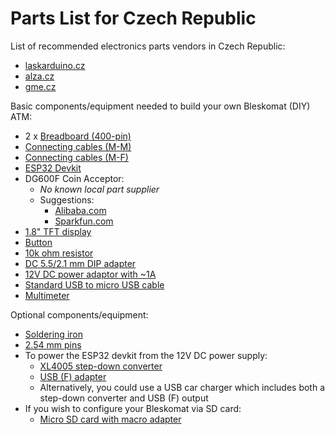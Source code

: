 # Parts List for Czech Republic

List of recommended electronics parts vendors in Czech Republic:
* [laskarduino.cz](https://www.laskarduino.cz)
* [alza.cz](https://www.alza.cz)
* [gme.cz](https://www.gme.cz/)

Basic components/equipment needed to build your own Bleskomat (DIY) ATM:
* 2 x [Breadboard (400-pin)](https://www.laskarduino.cz/nepajive-kontaktni-pole-400-pinu--bile/)
* [Connecting cables (M-M)](https://www.laskarduino.cz/dupont-propojovaci-kabely-40ks-m-m-samec-samec--10cm-/)
* [Connecting cables (M-F)](https://www.laskarduino.cz/dupont-propojovaci-kabely-40ks-m-f-samec-samice--10cm-/)
* [ESP32 Devkit](https://www.laskarduino.cz/iot-esp-32s-2-4ghz-dual-mode-wifi-bluetooth-rev-1--cp2102/)
* DG600F Coin Acceptor:
	* _No known local part supplier_
	* Suggestions:
		* [Alibaba.com](https://www.alibaba.com/trade/search?fsb=y&IndexArea=product_en&CatId=&SearchText=DG600F)
		* [Sparkfun.com](https://www.sparkfun.com/products/11636)
* [1.8" TFT display](https://www.laskarduino.cz/128x160-barevny-lcd-tft-displej-1-8--spi/)
* [Button](https://www.laskarduino.cz/mikrospinac-tc-1212t-12x12x7-3mm/)
* [10k ohm resistor](https://www.laskarduino.cz/futaba-1-4w-odpor-10k-5/)
* [DC 5.5/2.1 mm DIP adapter](https://www.laskarduino.cz/dc-5-5-2-1mm-na-dip-adapter-led/)
* [12V DC power adaptor with \~1A](https://www.laskarduino.cz/napajeci-adapter-sitovy-1000ma-5-5-2-1-mm-12v/)
* [Standard USB to micro USB cable](https://www.laskarduino.cz/50cm-microusb-kabel/)
* [Multimeter](https://www.gme.cz/digitalni-multimetr-proskit-mt-1210)

Optional components/equipment:
* [Soldering iron](https://www.gme.cz/pajeci-stanice-48w-ss-203b)
* [2.54 mm pins](https://www.laskarduino.cz/dupont-40pin-2-54-mm-pinovy-pas--pravy-uhel/)
* To power the ESP32 devkit from the 12V DC power supply:
	* [XL4005 step-down converter](https://www.laskarduino.cz/step-down-menic-s-xl4005/)
	* [USB (F) adapter](https://www.laskarduino.cz/usb-f-na-dip-adapter/)
	* Alternatively, you could use a USB car charger which includes both a step-down converter and USB (F) output
* If you wish to configure your Bleskomat via SD card:
	* [Micro SD card with macro adapter](https://www.alza.cz/sandisk-microsdhc-16gb-ultra-android-class-10-uhs-i-d5127467.htm?o=2)
